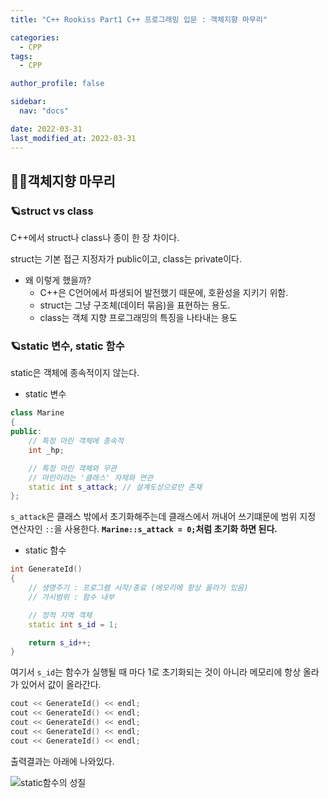 ```yaml
---
title: "C++ Rookiss Part1 C++ 프로그래밍 입문 : 객체지향 마무리"

categories:
  - CPP
tags:
  - CPP

author_profile: false

sidebar:
  nav: "docs"

date: 2022-03-31
last_modified_at: 2022-03-31
---
```



## 🙇‍♀️객체지향 마무리



### 🪐struct vs class


C++에서 struct나 class나 종이 한 장 차이다.

struct는 기본 접근 지정자가 public이고, class는 private이다.

- 왜 이렇게 했을까?
  - C++은 C언어에서 파생되어 발전했기 때문에, 호환성을 지키기 위함.
  - struct는 그냥 구조체(데이터 묶음)을 표현하는 용도.
  - class는 객체 지향 프로그래밍의 특징을 나타내는 용도


### 🪐static 변수, static 함수


static은 객체에 종속적이지 않는다.

* static 변수

```cpp
class Marine
{
public:
	// 특정 마린 객체에 종속적
	int _hp;

	// 특정 마린 객체와 무관
	// 마린이라는 '클래스' 자체와 연관
	static int s_attack; // 설계도상으로만 존재
};
```

`s_attack`은 클래스 밖에서 초기화해주는데 클래스에서 꺼내어 쓰기떄문에 범위 지정 연산자인 `::`을 사용한다.
**`Marine::s_attack = 0;`처럼 초기화 하면 된다.**


* static 함수

```cpp
int GenerateId()
{
	// 생명주기 : 프로그램 시작/종료 (메모리에 항상 올라가 있음)
	// 가시범위 : 함수 내부

	// 정적 지역 객체
	static int s_id = 1;

	return s_id++;
}
```

여기서 `s_id`는 함수가 실행될 때 마다 1로 초기화되는 것이 아니라 메모리에 항상 올라가 있어서 값이 올라간다.

```cpp
cout << GenerateId() << endl;
cout << GenerateId() << endl;
cout << GenerateId() << endl;
cout << GenerateId() << endl;
cout << GenerateId() << endl;
```

출력결과는 아래에 나와있다.

![static함수의 성질](https://user-images.githubusercontent.com/86364202/160974947-738a8472-f148-4079-99a7-44212f4f9740.png)
